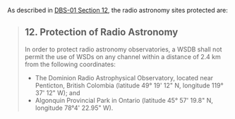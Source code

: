 As described in [DBS-01 Section 12](http://www.ic.gc.ca/eic/site/smt-gst.nsf/eng/sf10928.html#s12), the radio astronomy sites protected are:

> ## 12. Protection of Radio Astronomy
>
> In order to protect radio astronomy observatories, a WSDB shall not permit the use of WSDs on any channel within a distance of 2.4 km from the following coordinates:
>
> * The Dominion Radio Astrophysical Observatory, located near Penticton, British Colombia \(latitude 49° 19' 12" N, longitude 119° 37' 12" W\); and
> * Algonquin Provincial Park in Ontario \(latitude 45° 57' 19.8" N, longitude 78°4' 22.95" W\).



